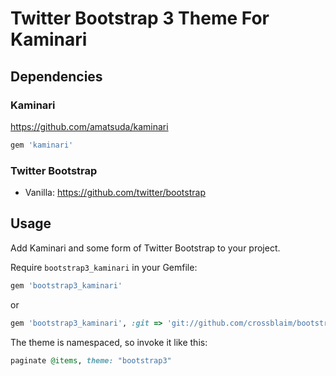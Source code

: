 # Twitter Bootstrap 3 Theme For Kaminari

## Dependencies

### Kaminari

https://github.com/amatsuda/kaminari

``` ruby
gem 'kaminari'
```

### Twitter Bootstrap

- Vanilla: https://github.com/twitter/bootstrap

## Usage

Add Kaminari and some form of Twitter Bootstrap to your project.

Require `bootstrap3_kaminari` in your Gemfile:

``` ruby
gem 'bootstrap3_kaminari'
```

or

``` ruby
gem 'bootstrap3_kaminari', :git => 'git://github.com/crossblaim/bootstrap3_kaminari.git'
```

The theme is namespaced, so invoke it like this:

``` ruby
paginate @items, theme: "bootstrap3"
```